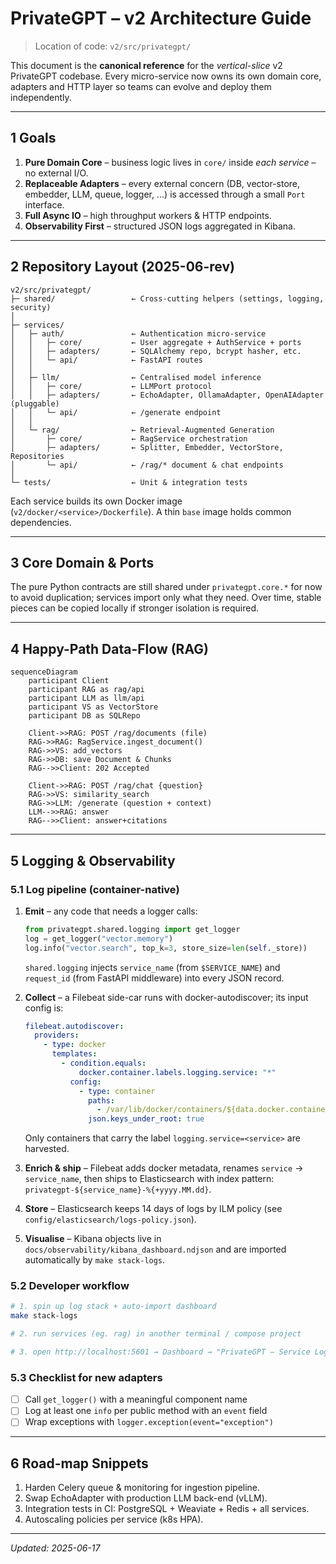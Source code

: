 # PrivateGPT – v2 Architecture Guide

> Location of code: `v2/src/privategpt/`

This document is the **canonical reference** for the *vertical-slice* v2 PrivateGPT codebase.  Every micro-service now owns its own domain core, adapters and HTTP layer so teams can evolve and deploy them independently.

---
## 1  Goals
1. **Pure Domain Core** – business logic lives in `core/` inside *each service* – no external I/O.
2. **Replaceable Adapters** – every external concern (DB, vector-store, embedder, LLM, queue, logger, …) is accessed through a small `Port` interface.
3. **Full Async IO** – high throughput workers & HTTP endpoints.
4. **Observability First** – structured JSON logs aggregated in Kibana.

---
## 2  Repository Layout (2025-06-rev)
```text
v2/src/privategpt/
├─ shared/                 ← Cross-cutting helpers (settings, logging, security)
│
├─ services/
│   ├─ auth/               ← Authentication micro-service
│   │   ├─ core/           ← User aggregate + AuthService + ports
│   │   ├─ adapters/       ← SQLAlchemy repo, bcrypt hasher, etc.
│   │   └─ api/            ← FastAPI routes
│   │
│   ├─ llm/                ← Centralised model inference
│   │   ├─ core/           ← LLMPort protocol
│   │   ├─ adapters/       ← EchoAdapter, OllamaAdapter, OpenAIAdapter (pluggable)
│   │   └─ api/            ← /generate endpoint
│   │
│   └─ rag/                ← Retrieval-Augmented Generation
│       ├─ core/           ← RagService orchestration
│       ├─ adapters/       ← Splitter, Embedder, VectorStore, Repositories
│       └─ api/            ← /rag/* document & chat endpoints
│
└─ tests/                  ← Unit & integration tests
```

Each service builds its own Docker image (`v2/docker/<service>/Dockerfile`).  A thin `base` image holds common dependencies.

---
## 3  Core Domain & Ports
The pure Python contracts are still shared under `privategpt.core.*` for now to avoid duplication; services import only what they need.  Over time, stable pieces can be copied locally if stronger isolation is required.

---
## 4  Happy-Path Data-Flow (RAG)
```mermaid
sequenceDiagram
    participant Client
    participant RAG as rag/api
    participant LLM as llm/api
    participant VS as VectorStore
    participant DB as SQLRepo

    Client->>RAG: POST /rag/documents (file)
    RAG->>RAG: RagService.ingest_document()
    RAG->>VS: add_vectors
    RAG->>DB: save Document & Chunks
    RAG-->>Client: 202 Accepted

    Client->>RAG: POST /rag/chat {question}
    RAG->>VS: similarity_search
    RAG->>LLM: /generate (question + context)
    LLM-->>RAG: answer
    RAG-->>Client: answer+citations
```

---
## 5  Logging & Observability
### 5.1 Log pipeline (container-native)
1. **Emit** – any code that needs a logger calls:
   ```python
   from privategpt.shared.logging import get_logger
   log = get_logger("vector.memory")
   log.info("vector.search", top_k=3, store_size=len(self._store))
   ```
   `shared.logging` injects `service_name` (from `$SERVICE_NAME`) and
   `request_id` (from FastAPI middleware) into every JSON record.

2. **Collect** – a Filebeat side-car runs with docker-autodiscover; its
   input config is:
   ```yaml
   filebeat.autodiscover:
     providers:
       - type: docker
         templates:
           - condition.equals:
               docker.container.labels.logging.service: "*"
             config:
               - type: container
                 paths:
                   - /var/lib/docker/containers/${data.docker.container.id}/*.log
                 json.keys_under_root: true
   ```
   Only containers that carry the label
   `logging.service=<service>` are harvested.

3. **Enrich & ship** – Filebeat adds docker metadata, renames `service`
   → `service_name`, then ships to Elasticsearch with index pattern:
   `privategpt-${service_name}-%{+yyyy.MM.dd}`.

4. **Store** – Elasticsearch keeps 14 days of logs by ILM policy (see
   `config/elasticsearch/logs-policy.json`).

5. **Visualise** – Kibana objects live in
   `docs/observability/kibana_dashboard.ndjson` and are imported
   automatically by `make stack-logs`.

### 5.2 Developer workflow
```bash
# 1. spin up log stack + auto-import dashboard
make stack-logs

# 2. run services (eg. rag) in another terminal / compose project

# 3. open http://localhost:5601 → Dashboard → "PrivateGPT – Service Logs"
```

### 5.3 Checklist for new adapters
- [ ] Call `get_logger()` with a meaningful component name
- [ ] Log at least one `info` per public method with an `event` field
- [ ] Wrap exceptions with `logger.exception(event="exception")`

---
## 6  Road-map Snippets
1. Harden Celery queue & monitoring for ingestion pipeline.
2. Swap EchoAdapter with production LLM back-end (vLLM).
3. Integration tests in CI: PostgreSQL + Weaviate + Redis + all services.
4. Autoscaling policies per service (k8s HPA).

---
*Updated: 2025-06-17*

